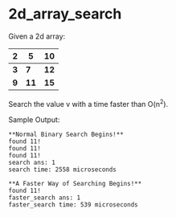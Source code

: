 # 2d_array_search


Given a 2d array:

|2|5|10|
|-|-|-|
|__3__|__7__|__12__|
|__9__|__11__|__15__|

Search the value v with a time faster than O(n<sup>2</sup>).

Sample Output:
```
**Normal Binary Search Begins!**
found 11!
found 11!
found 11!
search ans: 1
search time: 2558 microseconds

**A Faster Way of Searching Begins!**
found 11!
faster_search ans: 1
faster_search time: 539 microseconds
```
